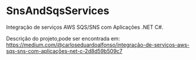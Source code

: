 # SnsAndSqsServices

Integração de serviços AWS SQS/SNS com Aplicações .NET C#.

Descrição do projeto,pode ser encontrada em:
https://medium.com/@carloseduardoalfonso/integração-de-serviços-aws-sqs-sns-com-aplicações-net-c-2d8d59b509c7
